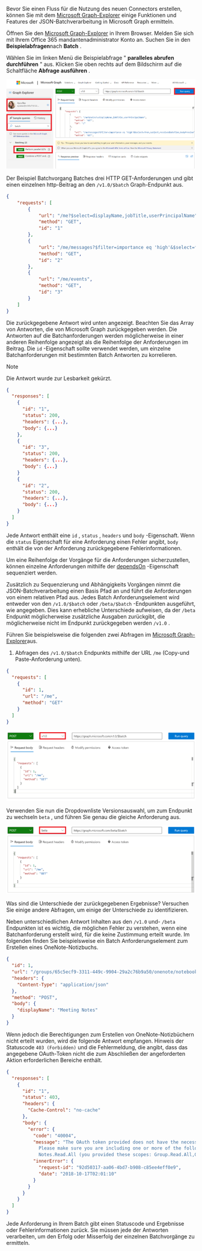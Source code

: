 <!-- markdownlint-disable MD002 MD041 -->

Bevor Sie einen Fluss für die Nutzung des neuen Connectors erstellen, können Sie mit dem [Microsoft Graph-Explorer](https://developer.microsoft.com/graph/graph-explorer) einige Funktionen und Features der JSON-Batchverarbeitung in Microsoft Graph ermitteln.

Öffnen Sie den [Microsoft Graph-Explorer](https://developer.microsoft.com/graph/graph-explorer) in Ihrem Browser. Melden Sie sich mit Ihrem Office 365 mandantenadministrator Konto an. Suchen Sie in den **Beispielabfragen**nach **Batch** .

Wählen Sie im linken Menü die Beispielabfrage " **paralleles abrufen durchführen** " aus. Klicken Sie oben rechts auf dem Bildschirm auf die Schaltfläche **Abfrage ausführen** .

![Ein Screenshot der Registerkarte "Sample Abfragen" im Graph-Explorer](./images/sample-queries.png)

Der Beispiel Batchvorgang Batches drei HTTP GET-Anforderungen und gibt einen einzelnen http-Beitrag an den `/v1.0/$batch` Graph-Endpunkt aus.

```json
{
    "requests": [
        {
            "url": "/me?$select=displayName,jobTitle,userPrincipalName",
            "method": "GET",
            "id": "1"
        },
        {
            "url": "/me/messages?$filter=importance eq 'high'&$select=from,subject,receivedDateTime,bodyPreview",
            "method": "GET",
            "id": "2"
        },
        {
            "url": "/me/events",
            "method": "GET",
            "id": "3"
        }
    ]
}
```

Die zurückgegebene Antwort wird unten angezeigt. Beachten Sie das Array von Antworten, die von Microsoft Graph zurückgegeben werden. Die Antworten auf die Batchanforderungen werden möglicherweise in einer anderen Reihenfolge angezeigt als die Reihenfolge der Anforderungen im Beitrag. Die `id` -Eigenschaft sollte verwendet werden, um einzelne Batchanforderungen mit bestimmten Batch Antworten zu korrelieren.

> [!NOTE]
> Die Antwort wurde zur Lesbarkeit gekürzt.

```json
{
  "responses": [
    {
      "id": "1",
      "status": 200,
      "headers": {...},
      "body": {...}
    },
    {
      "id": "3",
      "status": 200,
      "headers": {...},
      "body": {...}
    }
    {
      "id": "2",
      "status": 200,
      "headers": {...},
      "body": {...}
    }
  ]
}
```

Jede Antwort enthält eine `id` , `status` , `headers` und `body` -Eigenschaft. Wenn die `status` Eigenschaft für eine Anforderung einen Fehler angibt, `body` enthält die von der Anforderung zurückgegebene Fehlerinformationen.

Um eine Reihenfolge der Vorgänge für die Anforderungen sicherzustellen, können einzelne Anforderungen mithilfe der [dependsOn](https://docs.microsoft.com/graph/json-batching#sequencing-requests-with-the-dependson-property) -Eigenschaft sequenziert werden.

Zusätzlich zu Sequenzierung und Abhängigkeits Vorgängen nimmt die JSON-Batchverarbeitung einen Basis Pfad an und führt die Anforderungen von einem relativen Pfad aus. Jedes Batch Anforderungselement wird entweder von den `/v1.0/$batch` oder `/beta/$batch` -Endpunkten ausgeführt, wie angegeben. Dies kann erhebliche Unterschiede aufweisen, da der `/beta` Endpunkt möglicherweise zusätzliche Ausgaben zurückgibt, die möglicherweise nicht im Endpunkt zurückgegeben werden `/v1.0` .

Führen Sie beispielsweise die folgenden zwei Abfragen im [Microsoft Graph-Explorer](https://developer.microsoft.com/graph/graph-explorer)aus.

1. Abfragen des `/v1.0/$batch` Endpunkts mithilfe der URL `/me` (Copy-und Paste-Anforderung unten).

```json
{
  "requests": [
    {
      "id": 1,
      "url": "/me",
      "method": "GET"
    }
  ]
}
```

![Ein Screenshot der Batchabfrage im Graph-Explorer mit ausgewähltem v 1.0](./images/batch-v1.png)

Verwenden Sie nun die Dropdownliste Versionsauswahl, um zum Endpunkt zu wechseln `beta` , und führen Sie genau die gleiche Anforderung aus.

![Graph-Explore-4](./images/batch-beta.png)

Was sind die Unterschiede der zurückgegebenen Ergebnisse? Versuchen Sie einige andere Abfragen, um einige der Unterschiede zu identifizieren.

Neben unterschiedlichen Antwort Inhalten aus den `/v1.0` und- `/beta` Endpunkten ist es wichtig, die möglichen Fehler zu verstehen, wenn eine Batchanforderung erstellt wird, für die keine Zustimmung erteilt wurde. Im folgenden finden Sie beispielsweise ein Batch Anforderungselement zum Erstellen eines OneNote-Notizbuchs.

```json
{
  "id": 1,
  "url": "/groups/65c5ecf9-3311-449c-9904-29a2c76b9a50/onenote/notebooks",
  "headers": {
    "Content-Type": "application/json"
  },
  "method": "POST",
  "body": {
    "displayName": "Meeting Notes"
  }
}
```

Wenn jedoch die Berechtigungen zum Erstellen von OneNote-Notizbüchern nicht erteilt wurden, wird die folgende Antwort empfangen. Hinweis der Statuscode `403 (Forbidden)` und die Fehlermeldung, die angibt, dass das angegebene OAuth-Token nicht die zum Abschließen der angeforderten Aktion erforderlichen Bereiche enthält.

```json
{
  "responses": [
    {
      "id": "1",
      "status": 403,
      "headers": {
        "Cache-Control": "no-cache"
      },
      "body": {
        "error": {
          "code": "40004",
          "message": "The OAuth token provided does not have the necessary scopes to complete the request.
            Please make sure you are including one or more of the following scopes: Notes.ReadWrite.All,
            Notes.Read.All (you provided these scopes: Group.Read.All,Group.ReadWrite.All,User.Read,User.Read.All)",
          "innerError": {
            "request-id": "92d50317-aa06-4bd7-b908-c85ee4eff0e9",
            "date": "2018-10-17T02:01:10"
          }
        }
      }
    }
  ]
}
```

Jede Anforderung in Ihrem Batch gibt einen Statuscode und Ergebnisse oder Fehlerinformationen zurück. Sie müssen jede der Antworten verarbeiten, um den Erfolg oder Misserfolg der einzelnen Batchvorgänge zu ermitteln.
